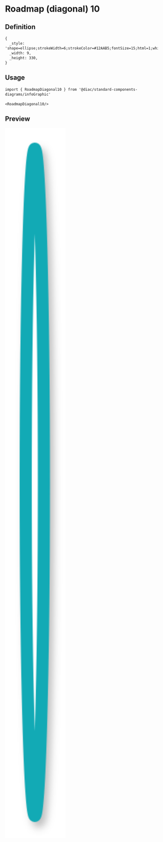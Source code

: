 # Roadmap (diagonal) 10

## Definition

```
{
  _style: 'shape=ellipse;strokeWidth=6;strokeColor=#12AAB5;fontSize=15;html=1;whiteSpace=wrap;fontStyle=1;fontColor=#12AAB5;shadow=1;',
  _width: 9,
  _height: 330,
}
```

## Usage

```
import { RoadmapDiagonal10 } from '@diac/standard-components-diagrams/infoGraphic'

<RoadmapDiagonal10/>
```

## Preview

<img src="./roadmap-diagonal-10.png" width="200"/>
